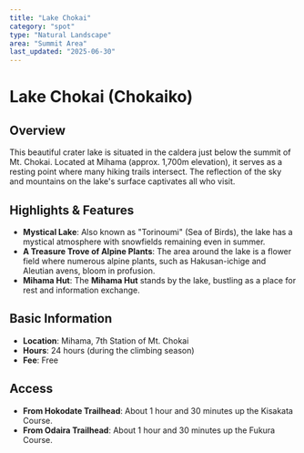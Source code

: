 ```yaml
---
title: "Lake Chokai"
category: "spot"
type: "Natural Landscape"
area: "Summit Area"
last_updated: "2025-06-30"
---
```


# Lake Chokai (Chokaiko)

## Overview
This beautiful crater lake is situated in the caldera just below the summit of Mt. Chokai. Located at Mihama (approx. 1,700m elevation), it serves as a resting point where many hiking trails intersect. The reflection of the sky and mountains on the lake's surface captivates all who visit.

## Highlights & Features
- **Mystical Lake**: Also known as "Torinoumi" (Sea of Birds), the lake has a mystical atmosphere with snowfields remaining even in summer.
- **A Treasure Trove of Alpine Plants**: The area around the lake is a flower field where numerous alpine plants, such as Hakusan-ichige and Aleutian avens, bloom in profusion.
- **Mihama Hut**: The **Mihama Hut** stands by the lake, bustling as a place for rest and information exchange.

## Basic Information
- **Location**: Mihama, 7th Station of Mt. Chokai
- **Hours**: 24 hours (during the climbing season)
- **Fee**: Free

## Access
- **From Hokodate Trailhead**: About 1 hour and 30 minutes up the Kisakata Course.
- **From Odaira Trailhead**: About 1 hour and 30 minutes up the Fukura Course.